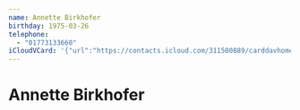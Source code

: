 ```yaml
---
name: Annette Birkhofer
birthday: 1975-03-26
telephone:
  - "01773133660"
iCloudVCard: '{"url":"https://contacts.icloud.com/311500889/carddavhome/card/MjQ0ZTRhNGMtMGIyNS00ZDQyLTg0MmYtMmU1NDA1ZWVkYjE3.vcf","etag":"\"kmfhc1s1\"","data":"BEGIN:VCARD\r\nVERSION:3.0\r\nFN:\r\nN:Birkhofer;Annette;;;\r\nUID:244e4a4c-0b25-4d42-842f-2e5405eedb17\r\nBDAY;VALUE=date:1975-03-26\r\nPRODID:-//Apple Inc.//Apple WebDAV Outlook Store 4.8.26//ENX-APPLE-OL-MAPPI\r\n NG-INFO:1\r\nREV:2025-04-03T22:14:43Z\r\nORG:;\r\nTEL;TYPE=CELL:01773133660\r\nEND:VCARD"}'
---
```

# Annette Birkhofer